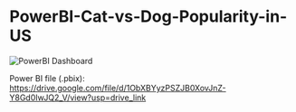 # PowerBI-Cat-vs-Dog-Popularity-in-US

![PowerBI Dashboard](https://github.com/mohith-ds8/PowerBI-Cat-vs-Dog-Popularity-in-US/assets/119489207/2456c1fd-cf68-46be-9b65-56c024f35a7a)

Power BI file (.pbix): https://drive.google.com/file/d/1ObXBYyzPSZJB0XovJnZ-Y8Gd0IwJQ2_V/view?usp=drive_link

